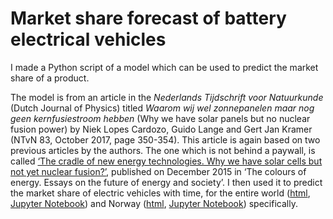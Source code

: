 # Market share forecast of battery electrical vehicles
I made a Python script of a model which can be used to predict the market share of a product. 

The model is from an article in the *Nederlands Tijdschrift voor Natuurkunde* (Dutch Journal of Physics) titled *Waarom wij wel zonnepanelen maar nog geen kernfusiestroom hebben* (Why we have solar panels but no nuclear fusion power) by Niek Lopes Cardozo, Guido Lange and Gert Jan Kramer (NTvN 83, October 2017, page 350-354). This article is again based on two previous articles by the authors. The one which is not behind a paywall, is called [‘The cradle of new energy technologies. Why we have solar cells but not yet nuclear fusion?’](http://www.shell.com/energy-and-innovation/the-energy-future/colours.html#vanity-aHR0cDovL3d3dy5zaGVsbC5jb20vY29sb3Vycw), published on December 2015 in ‘The colours of energy. Essays on the future of energy and society’. I then used it to predict the market share of electric vehicles with time, for the entire world ([html](https://roald87.github.io/ev_forecast/Market_share_electric_vehicles.html), [Jupyter Notebook](https://github.com/Roald87/ev_forecast/blob/master/Market_share_electric_vehicles.ipynb)) and Norway ([html](https://roald87.github.io/ev_forecast/Forecasting_Norways_EV_market.html), [Jupyter Notebook](https://github.com/Roald87/ev_forecast/blob/master/Forecasting_Norways_EV_market.ipynb)) specifically.

